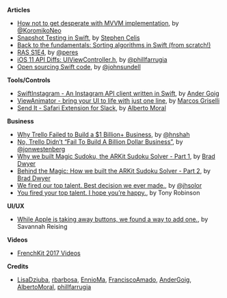 **Articles**

* [How not to get desperate with MVVM implementation](https://medium.com/flawless-app-stories/how-to-use-a-model-view-viewmodel-architecture-for-ios-46963c67be1b), by [@KoromikoNeo](https://twitter.com/KoromikoNeo)
* [Snapshot Testing in Swift](http://www.stephencelis.com/2017/09/snapshot-testing-in-swift), by [Stephen Celis](https://twitter.com/stephencelis)
* [Back to the fundamentals: Sorting algorithms in Swift (from scratch!)](https://medium.com/@EnnioMa/back-to-the-fundamentals-sorting-algorithms-in-swift-from-scratch-fccf8a3daea3)
* [RAS S1E4](http://codeplease.io/2017/10/16/ras-s1e4/), by [@peres](https://twitter.com/peres)
* [iOS 11 API Diffs: UIViewController.h](https://medium.com/@phillfarrugia/ios-11-0-api-diffs-uiviewcontroller-h-158883a38507), by [@phillfarrugia](https://twitter.com/phillfarrugia)
* [Open sourcing Swift code](https://www.swiftbysundell.com/posts/open-sourcing-swift-code), by [@johnsundell](https://twitter.com/johnsundell)

**Tools/Controls**

* [SwiftInstagram - An Instagram API client written in Swift](https://github.com/AnderGoig/SwiftInstagram), by [Ander Goig](https://github.com/AnderGoig)
* [ViewAnimator - bring your UI to life with just one line](https://github.com/marcosgriselli/ViewAnimator), by [Marcos Griselli](https://twitter.com/marcosgriselli)
* [Send It - Safari Extension for Slack](https://github.com/MoralAlberto/Send-It-for-Slack), by [Alberto Moral](https://twitter.com/albertmoral)

**Business**

* [Why Trello Failed to Build a $1 Billion+ Business](https://blog.usejournal.com/why-trello-failed-to-build-a-1-billion-business-e1579511d5dc), by [@hnshah](https://twitter.com/hnshah)
* [No, Trello Didn’t “Fail To Build A Billion Dollar Business”](https://medium.com/hi-my-name-is-jon/no-trello-didnt-fail-to-build-a-billion-dollar-business-25264b08b0cb), by [@jonwestenberg](https://twitter.com/jonwestenberg)
* [Why we built Magic Sudoku, the ARKit Sudoku Solver - Part 1](https://blog.prototypr.io/why-we-built-magic-sudoku-the-arkit-sudoku-solver-306dde6c0a77), by [Brad Dwyer](https://www.twitter.com/braddwyer)
* [Behind the Magic: How we built the ARKit Sudoku Solver - Part 2](https://blog.prototypr.io/behind-the-magic-how-we-built-the-arkit-sudoku-solver-e586e5b685b0), by [Brad Dwyer](https://www.twitter.com/braddwyer)
* [We fired our top talent. Best decision we ever made.](https://medium.freecodecamp.org/we-fired-our-top-talent-best-decision-we-ever-made-4c0a99728fde), by [@jhsolor](https://twitter.com/jhsolor)
* [You fired your top talent. I hope you’re happy.](https://medium.com/@deusexmachina667/you-fired-your-top-talent-i-hope-youre-happy-cf57c41183dd), by Tony Robinson

**UI/UX**

* [While Apple is taking away buttons, we found a way to add one.](https://medium.com/astro-hq/camera-button-ba3d8c493cbd), by Savannah Reising

**Videos**

* [FrenchKit 2017 Videos](http://frenchkit.fr/videos-frenchkit-2017/)

**Credits**

* [LisaDziuba](https://github.com/LisaDziuba), [rbarbosa](https://github.com/rbarbosa), [EnnioMa](https://github.com/ennioma), [FranciscoAmado](https://github.com/FranciscoAmado), [AnderGoig](https://github.com/AnderGoig), [AlbertoMoral](https://github.com/MoralAlberto), [phillfarrugia](https://github.com/phillfarrugia)
